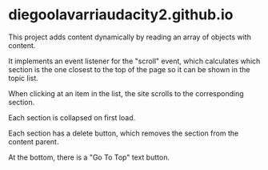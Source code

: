 # diegoolavarriaudacity2.github.io

This project adds content dynamically by reading an array of objects with content.

It implements an event listener for the "scroll" event, which calculates which section is the one closest to the top of the page so it can be shown in the topic list.

When clicking at an item in the list, the site scrolls to the corresponding section.

Each section is collapsed on first load.

Each section has a delete button, which removes the section from the content parent.

At the bottom, there is a "Go To Top" text button.
